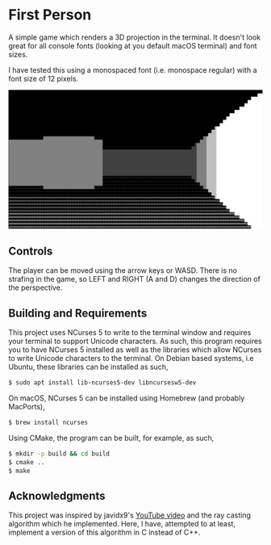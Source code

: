 # First Person

A simple game which renders a 3D projection in the terminal. It doesn't
look great for all console fonts (looking at you default macOS terminal) and
font sizes.

I have tested this using a monospaced font (i.e. monospace regular) with a font
size of 12 pixels.

![Screenshot of the game](firstPerson.png)

## Controls

The player can be moved using the arrow keys or WASD. There is no strafing in
the game, so LEFT and RIGHT (A and D) changes the direction of the perspective. 

## Building and Requirements

This project uses NCurses 5 to write to the terminal window and requires your
terminal to support Unicode characters. As such, this program requires you to 
have NCurses 5 installed as well as the libraries which allow NCurses to write
Unicode characters to the terminal. On Debian based systems, i.e Ubuntu, these
libraries can be installed as such,

```bash
$ sudo apt install lib-ncurses5-dev libncursesw5-dev
```

On macOS, NCurses 5 can be installed using Homebrew (and probably MacPorts),

```bash
$ brew install ncurses
```

Using CMake, the program can be built, for example, as such,

```bash
$ mkdir -p build && cd build
$ cmake ..
$ make
``` 

## Acknowledgments 

This project was inspired by javidx9's 
[YouTube video](https://www.youtube.com/watch?v=xW8skO7MFYw) and the ray casting
algorithm which he implemented. Here, I have, attempted to at least, implement a
version of this algorithm in C instead of C++.
